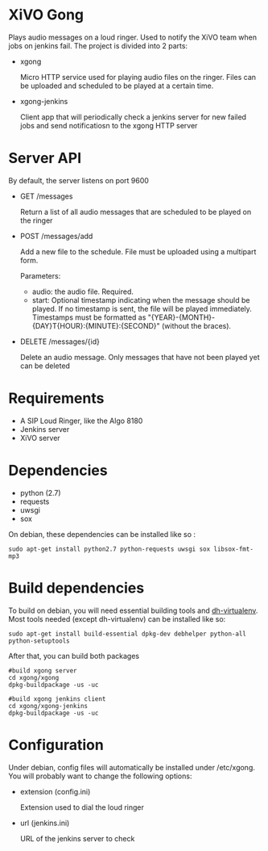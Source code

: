 XiVO Gong
=========

Plays audio messages on a loud ringer. Used to notify the XiVO team when jobs on
jenkins fail. The project is divided into 2 parts:

 * xgong

    Micro HTTP service used for playing audio files on the ringer. Files can be
    uploaded and scheduled to be played at a certain time.

 * xgong-jenkins

    Client app that will periodically check a jenkins server for new failed jobs
    and send notificatiosn to the xgong HTTP server

Server API
==========

By default, the server listens on port 9600

 * GET /messages

    Return a list of all audio messages that are scheduled to be played on the ringer

 * POST /messages/add

    Add a new file to the schedule. File must be uploaded using a multipart form.

    Parameters:

    * audio: the audio file. Required.
    * start: Optional timestamp indicating when the message should be played. If no timestamp
      is sent, the file will be played immediately. Timestamps must be formatted as
      "{YEAR}-{MONTH}-{DAY}T{HOUR}:{MINUTE}:{SECOND}" (without the braces).

 * DELETE /messages/{id}

    Delete an audio message. Only messages that have not been played yet can be deleted


Requirements
===========

 * A SIP Loud Ringer, like the Algo 8180
 * Jenkins server
 * XiVO server

Dependencies
============

 * python (2.7)
 * requests
 * uwsgi
 * sox

On debian, these dependencies can be installed like so :

    sudo apt-get install python2.7 python-requests uwsgi sox libsox-fmt-mp3


Build dependencies
==================

To build on debian, you will need essential building tools and
[dh-virtualenv](http://dh-virtualenv.readthedocs.org). Most tools needed (except
dh-virtualenv) can be installed like so:

    sudo apt-get install build-essential dpkg-dev debhelper python-all python-setuptools

After that, you can build both packages

    #build xgong server
    cd xgong/xgong
    dpkg-buildpackage -us -uc

    #build xgong jenkins client
    cd xgong/xgong-jenkins
    dpkg-buildpackage -us -uc


Configuration
=============

Under debian, config files will automatically be installed under /etc/xgong.
You will probably want to change the following options:

 * extension (config.ini)

    Extension used to dial the loud ringer

 * url (jenkins.ini)

    URL of the jenkins server to check
